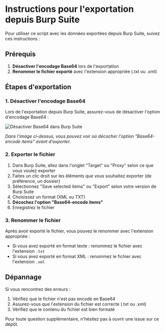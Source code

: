 # Instructions pour l'exportation depuis Burp Suite

Pour utiliser ce script avec les données exportées depuis Burp Suite, suivez ces instructions :

## Prérequis

1. **Désactiver l'encodage Base64** lors de l'exportation
2. **Renommer le fichier exporté** avec l'extension appropriée (.txt ou .xml)

## Étapes d'exportation

### 1. Désactiver l'encodage Base64

Lors de l'exportation depuis Burp Suite, assurez-vous de désactiver l'option d'encodage Base64 :

![Désactiver Base64 dans Burp Suite](https://i.imgur.com/example.png)

*Dans l'image ci-dessus, vous pouvez voir où décocher l'option "Base64-encode items" avant d'exporter.*

### 2. Exporter le fichier

1. Dans Burp Suite, allez dans l'onglet "Target" ou "Proxy" selon ce que vous voulez exporter
2. Faites un clic droit sur les éléments que vous souhaitez exporter (de préférence, un dossier)
3. Sélectionnez "Save selected items" ou "Export" selon votre version de Burp Suite
4. Choisissez un format (XML ou TXT)
5. **Décochez l'option "Base64-encode items"**
6. Enregistrez le fichier

### 3. Renommer le fichier

Après avoir exporté le fichier, vous pouvez le renommer avec l'extension appropriée :

- Si vous avez exporté en format texte : renommez le fichier avec l'extension `.txt`
- Si vous avez exporté en format XML : renommez le fichier avec l'extension `.xml`

## Dépannage

Si vous rencontrez des erreurs :

1. Vérifiez que le fichier n'est pas encodé en Base64
2. Assurez-vous que l'extension du fichier est correcte (.txt ou .xml)
3. Vérifiez que le contenu du fichier est bien formaté

Pour toute question supplémentaire, n'hésitez pas à ouvrir une issue sur ce dépôt.